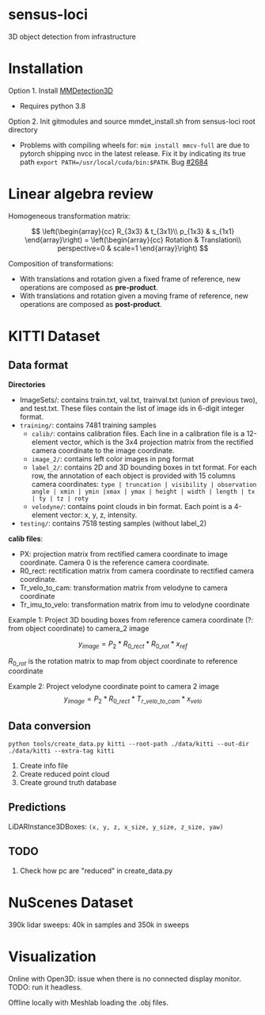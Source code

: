 # sensus-loci
3D object detection from infrastructure

# Installation

Option 1. Install [MMDetection3D](https://mmdetection3d.readthedocs.io/en/latest/getting_started.html)

- Requires python 3.8

Option 2. Init gitmodules and source mmdet_install.sh from sensus-loci root directory

- Problems with compiling wheels for: ```mim install mmcv-full``` are due to pytorch shipping nvcc in the latest release. Fix it by indicating its true path 
```export PATH=/usr/local/cuda/bin:$PATH```. Bug [#2684](https://github.com/microsoft/DeepSpeed/issues/2684)


# Linear algebra review

Homogeneous transformation matrix:

$$
\left(\begin{array}{cc} 
R_{3x3} & t_{3x1}\\
p_{1x3} & s_{1x1}
\end{array}\right) =
\left(\begin{array}{cc}
Rotation & Translation\\
perspective=0 & scale=1
\end{array}\right)
$$

Composition of transformations:
- With translations and rotation given a fixed frame of reference, new operations are composed as **pre-product**.
- With translations and rotation given a moving frame of reference, new operations are composed as **post-product**.



# KITTI Dataset


## Data format

**Directories**
- ImageSets/: contains train.txt, val.txt, trainval.txt (union of previous two), and test.txt. These files contain the list of image ids in 6-digit integer format.
- ```training/```: contains 7481 training samples
    - ```calib/```: contains calibration files. Each line in a calibration file is a 12-element vector, which is the 3x4 projection matrix from the rectified camera coordinate to the image coordinate.
    - ```image_2/```: contains left color images in png format
    - ```label_2/```: contains 2D and 3D bounding boxes in txt format. For each row, the annotation of each object is provided with 15 columns camera coordinates:
    ```type | truncation | visibility | observation angle | xmin | ymin |xmax | ymax | height | width | length | tx | ty | tz | roty```
    - ```velodyne/```: contains point clouds in bin format. Each point is a 4-element vector: x, y, z, intensity.
- ```testing/```: contains 7518 testing samples (without label_2)


**calib files**:
- PX: projection matrix from rectified camera coordinate to image coordinate. Camera 0 is the reference camera coordinate.
- R0_rect: rectification matrix from camera coordinate to rectified camera coordinate.
- Tr_velo_to_cam: transformation matrix from velodyne to camera coordinate
- Tr_imu_to_velo: transformation matrix from imu to velodyne coordinate

Example 1: Project 3D bouding boxes from reference camera coordinate (?: from object coordinate) to camera_2 image

$$ y_{image} = P_2 * R_{0\_rect} * R_{0\_rot} * x_{ref} $$

$R_{0\_rot}$ is the rotation matrix to map from object coordinate to reference coordinate

Example 2: Project velodyne coordinate point to camera 2 image
$$ y_{image} = P_2 * R_{0\_rect} * T_{r\_velo\_to\_cam} * x_{velo} $$



## Data conversion

```python tools/create_data.py kitti --root-path ./data/kitti --out-dir ./data/kitti --extra-tag kitti```

1. Create info file
2. Create reduced point cloud
3. Create ground truth database


## Predictions

LiDARInstance3DBoxes: ```(x, y, z, x_size, y_size, z_size, yaw) ```

## TODO

1. Check how pc are "reduced" in create_data.py


# NuScenes Dataset

390k lidar sweeps: 40k in samples and 350k in sweeps


# Visualization

Online with Open3D: issue when there is no connected display monitor. TODO: run it headless.

Offline locally with Meshlab loading the .obj files.

